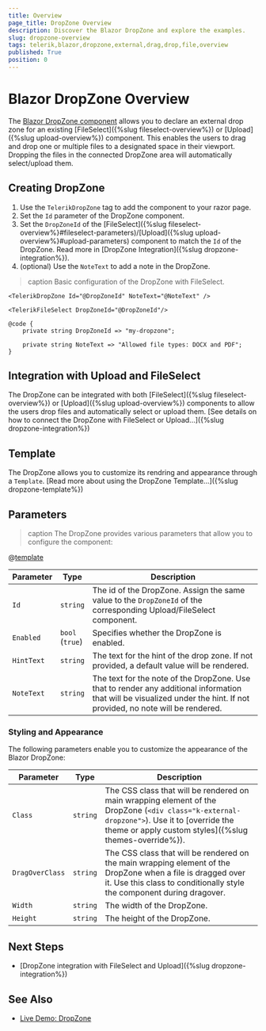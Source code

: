 ```yaml
---
title: Overview
page_title: DropZone Overview
description: Discover the Blazor DropZone and explore the examples.
slug: dropzone-overview
tags: telerik,blazor,dropzone,external,drag,drop,file,overview
published: True
position: 0
---
```


# Blazor DropZone Overview

The <a href="https://www.telerik.com/blazor-ui/dropzone" target="_blank">Blazor DropZone component</a> allows you to declare an external drop zone for an existing [FileSelect]({%slug fileselect-overview%}) or [Upload]({%slug upload-overview%}) component. This enables the users to drag and drop one or multiple files to a designated space in their viewport. Dropping the files in the connected DropZone area will automatically select/upload them.

## Creating DropZone

1. Use the `TelerikDropZone` tag to add the component to your razor page.
1. Set the `Id` parameter of the DropZone component.
1. Set the `DropZoneId` of the [FileSelect]({%slug fileselect-overview%}#fileselect-parameters)/[Upload]({%slug upload-overview%}#upload-parameters) component to match the `Id` of the DropZone. Read more in [DropZone Integration]({%slug dropzone-integration%}).
1. (optional) Use the `NoteText` to add a note in the DropZone.

>caption Basic configuration of the DropZone with FileSelect.
````CSHTML
<TelerikDropZone Id="@DropZoneId" NoteText="@NoteText" />

<TelerikFileSelect DropZoneId="@DropZoneId"/>

@code {
    private string DropZoneId => "my-dropzone";

    private string NoteText => "Allowed file types: DOCX and PDF";
}
````

## Integration with Upload and FileSelect

The DropZone can be integrated with both [FileSelect]({%slug fileselect-overview%}) or [Upload]({%slug upload-overview%}) components to allow the users drop files and automatically select or upload them. [See details on how to connect the DropZone with FileSelect or Upload...]({%slug dropzone-integration%})

## Template

The DropZone allows you to customize its rendring and appearance through a `Template`. [Read more about using the DropZone Template...]({%slug dropzone-template%})

## Parameters

>caption The DropZone provides various parameters that allow you to configure the component:

@[template](/_contentTemplates/common/parameters-table-styles.md#table-layout)

| Parameter | Type | Description |
| ----------- | ----------- | ----------- |
| `Id` | `string` | The id of the DropZone. Assign the same value to the `DropZoneId` of the corresponding Upload/FileSelect component. |
| `Enabled` | `bool` <br /> (`true`)| Specifies whether the DropZone is enabled. |
| `HintText` | `string` | The text for the hint of the drop zone. If not provided, a default value will be rendered. |
| `NoteText` | `string` | The text for the note of the DropZone. Use that to render any additional information that will be visualized under the hint. If not provided, no note will be rendered. |

### Styling and Appearance

The following parameters enable you to customize the appearance of the Blazor DropZone:

|  Parameter | Type  | Description |
| ----------- | ----------- | ----------- |
| `Class` | `string` | The CSS class that will be rendered on main wrapping element of the DropZone (`<div class="k-external-dropzone">`). Use it to [override the theme or apply custom styles]({%slug themes-override%}). |
| `DragOverClass` | `string` | The CSS class that will be rendered on the main wrapping element of the DropZone when a file is dragged over it. Use this class to conditionally style the component during dragover. |
| `Width` | `string` | The width of the DropZone. |
| `Height` | `string` | The height of the DropZone. |


## Next Steps

* [DropZone integration with FileSelect and Upload]({%slug dropzone-integration%})


## See Also

  * [Live Demo: DropZone](https://demos.telerik.com/blazor-ui/dropzone/overview)

